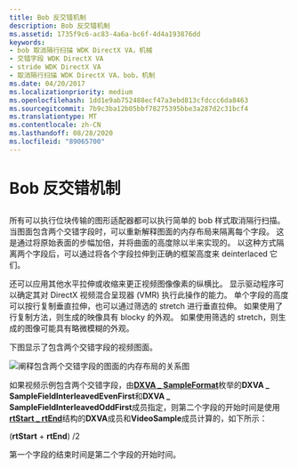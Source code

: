 ```yaml
---
title: Bob 反交错机制
description: Bob 反交错机制
ms.assetid: 1735f9c6-ac83-4a6a-bc6f-4d4a193876dd
keywords:
- bob 取消隔行扫描 WDK DirectX VA，机械
- 交错字段 WDK DirectX VA
- stride WDK DirectX VA
- 取消隔行扫描 WDK DirectX VA，bob，机制
ms.date: 04/20/2017
ms.localizationpriority: medium
ms.openlocfilehash: 1dd1e9ab752488ecf47a3ebd813cfdccc6da8463
ms.sourcegitcommit: 7b9c3ba12b05bbf78275395bbe3a287d2c31bcf4
ms.translationtype: MT
ms.contentlocale: zh-CN
ms.lasthandoff: 08/28/2020
ms.locfileid: "89065700"
---
```

# <a name="bob-deinterlacing-mechanics"></a>Bob 反交错机制


## <span id="ddk_bob_deinterlacing_mechanics_gg"></span><span id="DDK_BOB_DEINTERLACING_MECHANICS_GG"></span>


所有可以执行位块传输的图形适配器都可以执行简单的 bob 样式取消隔行扫描。 当图面包含两个交错字段时，可以重新解释图面的内存布局来隔离每个字段。 这是通过将原始表面的步幅加倍，并将曲面的高度除以半来实现的。 以这种方式隔离两个字段后，可以通过将各个字段拉伸到正确的框架高度来 deinterlaced 它们。

还可以应用其他水平拉伸或收缩来更正视频图像像素的纵横比。 显示驱动程序可以确定其对 DirectX 视频混合呈现器 (VMR) 执行此操作的能力。 单个字段的高度可以按行复制垂直拉伸，也可以通过筛选的 stretch 进行垂直拉伸。 如果使用了行复制方法，则生成的映像具有 blocky 的外观。 如果使用筛选的 stretch，则生成的图像可能具有略微模糊的外观。

下图显示了包含两个交错字段的视频图面。

![阐释包含两个交错字段的图面的内存布局的关系图](images/deinterlace.png)

如果视频示例包含两个交错字段，由[**DXVA \_ SampleFormat**](/windows-hardware/drivers/ddi/dxva/ne-dxva-_dxva_sampleformat)枚举的**DXVA \_ SampleFieldInterleavedEvenFirst**和**DXVA \_ SampleFieldInterleavedOddFirst**成员指定，则第二个字段的开始时间是使用[**rtStart \_ rtEnd**](/windows-hardware/drivers/ddi/dxva/ns-dxva-_dxva_videosample)结构的**DXVA**成员和**VideoSample**成员计算的，如下所示：

 (**rtStart**  +  **rtEnd**) /2

第一个字段的结束时间是第二个字段的开始时间。

 

